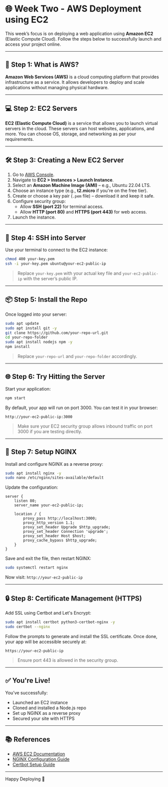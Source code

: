 # 🌐 Week Two - AWS Deployment using EC2

This week’s focus is on deploying a web application using **Amazon EC2** (Elastic Compute Cloud). Follow the steps below to successfully launch and access your project online.

---

## 🚀 Step 1: What is AWS?

**Amazon Web Services (AWS)** is a cloud computing platform that provides infrastructure as a service. It allows developers to deploy and scale applications without managing physical hardware.

---

## 💻 Step 2: EC2 Servers

**EC2 (Elastic Compute Cloud)** is a service that allows you to launch virtual servers in the cloud. These servers can host websites, applications, and more. You can choose OS, storage, and networking as per your requirements.

---

## 🛠️ Step 3: Creating a New EC2 Server

1. Go to [AWS Console](https://aws.amazon.com/console/).
2. Navigate to **EC2 > Instances > Launch Instance**.
3. Select an **Amazon Machine Image (AMI)** – e.g., Ubuntu 22.04 LTS.
4. Choose an instance type (e.g., **t2.micro** if you're on the free tier).
5. Create or choose a key pair (`.pem` file) – download it and keep it safe.
6. Configure security group:
   - Allow **SSH (port 22)** for terminal access.
   - Allow **HTTP (port 80)** and **HTTPS (port 443)** for web access.
7. Launch the instance.

---

## 🔐 Step 4: SSH into Server

Use your terminal to connect to the EC2 instance:

```bash
chmod 400 your-key.pem
ssh -i your-key.pem ubuntu@your-ec2-public-ip
```

> Replace `your-key.pem` with your actual key file and `your-ec2-public-ip` with the server’s public IP.

---

## 📦 Step 5: Install the Repo

Once logged into your server:

```bash
sudo apt update
sudo apt install git -y
git clone https://github.com/your-repo-url.git
cd your-repo-folder
sudo apt install nodejs npm -y
npm install
```

> Replace `your-repo-url` and `your-repo-folder` accordingly.

---

## 🌐 Step 6: Try Hitting the Server

Start your application:

```bash
npm start
```

By default, your app will run on port 3000. You can test it in your browser:

```
http://your-ec2-public-ip:3000
```

> Make sure your EC2 security group allows inbound traffic on port 3000 if you are testing directly.

---

## 🧭 Step 7: Setup NGINX

Install and configure NGINX as a reverse proxy:

```bash
sudo apt install nginx -y
sudo nano /etc/nginx/sites-available/default
```

Update the configuration:

```nginx
server {
    listen 80;
    server_name your-ec2-public-ip;

    location / {
        proxy_pass http://localhost:3000;
        proxy_http_version 1.1;
        proxy_set_header Upgrade $http_upgrade;
        proxy_set_header Connection 'upgrade';
        proxy_set_header Host $host;
        proxy_cache_bypass $http_upgrade;
    }
}
```

Save and exit the file, then restart NGINX:

```bash
sudo systemctl restart nginx
```

Now visit: `http://your-ec2-public-ip`

---

## 🔒 Step 8: Certificate Management (HTTPS)

Add SSL using Certbot and Let's Encrypt:

```bash
sudo apt install certbot python3-certbot-nginx -y
sudo certbot --nginx
```

Follow the prompts to generate and install the SSL certificate. Once done, your app will be accessible securely at:

```
https://your-ec2-public-ip
```

> Ensure port 443 is allowed in the security group.

---

## ✅ You're Live!

You’ve successfully:
- Launched an EC2 instance
- Cloned and installed a Node.js repo
- Set up NGINX as a reverse proxy
- Secured your site with HTTPS

---

## 📚 References

- [AWS EC2 Documentation](https://docs.aws.amazon.com/ec2/)
- [NGINX Configuration Guide](https://www.nginx.com/resources/wiki/start/)
- [Certbot Setup Guide](https://certbot.eff.org/)

---

Happy Deploying 🚀
